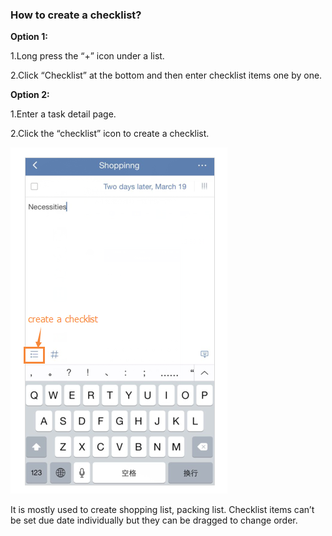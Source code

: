 ### How to create a checklist?

**Option 1:**

1.Long press the “+” icon under a list.

2.Click “Checklist” at the bottom and then enter checklist items one by one.

**Option 2:**

1.Enter a task detail page.

2.Click the “checklist” icon to create a checklist.

![](../images/3.2.6checklist.png)

It is mostly used to create shopping list, packing list. Checklist items can’t be set due date individually but they can be dragged to change order.
